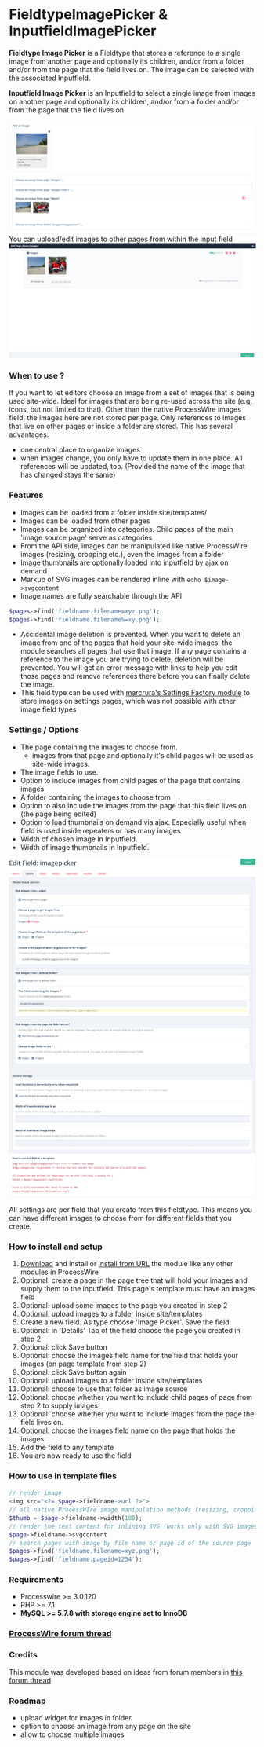# FieldtypeImagePicker & InputfieldImagePicker

**Fieldtype Image Picker** is a Fieldtype that stores a reference to a single image from another page and optionally its children, and/or from a folder and/or from the page that the field lives on. The image can be selected with the associated Inputfield.

**Inputfield Image Picker** is an Inputfield to select a single image from images on another page and optionally its children, and/or from a folder and/or from the page that the field lives on.

![Inputfield in page edior](images/inputfield-in-editor.png)
You can upload/edit images to other pages from within the input field
![Upload images to other pages from within field](images/upload-edit-from-field.png)

### When to use ?
If you want to let editors choose an image from a set of images that is being used site-wide. Ideal for images that are being re-used across the site (e.g. icons, but not limited to that).
Other than the native ProcessWire images field, the images here are not stored per page. Only references to images that live on other pages or inside a folder are stored. This has several advantages:
* one central place to organize images
* when images change, you only have to update them in one place. All references will be updated, too. (Provided the name of the image that has changed stays the same)

### Features
* Images can be loaded from a folder inside site/templates/
* Images can be loaded from other pages
* Images can be organized into categories. Child pages of the main 'image source page' serve as categories
* From the API side, images can be manipulated like native ProcessWire images (resizing, cropping etc.), even the images from a folder
* Image thumbnails are optionally loaded into inputfield by ajax on demand
* Markup of SVG images can be rendered inline with `echo $image->svgcontent`
* Image names are fully searchable through the API
```php
$pages->find('fieldname.filename=xyz.png');
$pages->find('fieldname.filename%=xy.png');
```
* Accidental image deletion is prevented. When you want to delete an image from one of the pages that hold your site-wide images, the module searches all pages that use that image. If any page contains a reference to the image you are trying to delete, deletion will be prevented. You will get an error message with links to help you edit those pages and remove references there before you can finally delete the image.
* This field type can be used with [marcrura's Settings Factory module](https://modules.processwire.com/modules/settings-factory/) to store images on settings pages, which was not possible with other image field types

### Settings / Options
* The page containing the images to choose from.
    - images from that page and optionally it's child pages will be used as site-wide images.
* The image fields to use.
* Option to include images from child pages of the page that contains images
* A folder containing the images to choose from
* Option to also include the images from the page that this field lives on (the page being edited)
* Option to load thumbnails on demand via ajax. Especially useful when field is used inside repeaters or has many images
* Width of chosen image in Inputfield.
* Width of image thumbnails in Inputfield.

![Inputfield Settings](images/field-settings.png)

All settings are per field that you create from this fieldtype. This means you can have different images to choose from for different fields that you create.

### How to install and setup
1. [Download](https://github.com/gebeer/FieldtypeImagePicker/archive/master.zip) and install or [install from URL](https://github.com/gebeer/FieldtypeImagePicker/archive/master.zip) the module like any other modules in ProcessWire
2. Optional: create a page in the page tree that will hold your images and supply them to the inputfield. This page's template must have an images field
3. Optional: upload some images to the page you created in step 2
4. Optional: upload images to a folder inside site/templates
5. Create a new field. As type choose 'Image Picker'. Save the field.
6. Optional: in 'Details' Tab of the field choose the page you created in step 2
7. Optional: click Save button
8. Optional: choose the images field name for the field that holds your images (on page template from step 2)
9. Optional: click Save button again
10. Optional: upload images to a folder inside site/templates
11. Optional: choose to use that folder as image source
12. Optional: choose whether you want to include child pages of page from step 2 to supply images
13. Optional: choose whether you want to include images from the page the field lives on.
14. Optional: choose the images field name on the page that holds the images
15. Add the field to any template
16. You are now ready to use the field

### How to use in template files
```php
// render image 
<img src="<?= $page->fieldname->url ?>"> 
// all native ProcessWIre image manipulation methods (resizing, cropping etc.) are available
$thumb = $page->fieldname->width(100);
// render the text content for inlining SVG (works only with SVG images)
$page->fieldname->svgcontent
// search pages with image by file name or page id of the source page
$pages->find('fieldname.filename=xyz.png');
$pages->find('fieldname.pageid=1234');
```

### Requirements
* Processwire >= 3.0.120
* PHP >= 7.1
* **MySQL >= 5.7.8 with storage engine set to InnoDB**

### [ProcessWire forum thread](https://processwire.com/talk/topic/22665-module-imagepicker-pick-images-from-various-sources/)

### Credits
This module was developed based on ideas from forum members in [this forum thread](https://processwire.com/talk/topic/22732-fieldtypeimagefrompage-pick-an-image-from-various-sources/)

### Roadmap
* upload widget for images in folder
* option to choose an image from any page on the site
* allow to choose multiple images